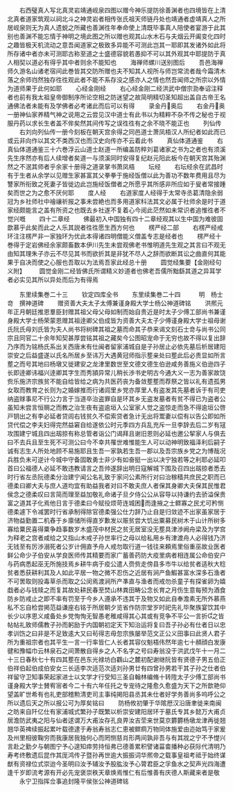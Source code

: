 <!-- { "loadSidebar": true } -->
　　右西璧真人写北真灵岩靖通岘泉四图以赠今神乐提防徐善渊者也四境皆在上清北真者道家筑观以祠北斗之神灵岩者相传张氏祖天师链丹处也靖通者虚靖真人之所居岘泉则无为真人遗蜕之所藏也善渊徃年奉命使上清既毕事真人陪使者宴游于此其别也善渊不能忘情于神明之境此图之所以赠也观其山水木石与夫烟云开阖变化四时之趣皆极天机流动之意吾闻道家之极致多异能不可测此岂其一耶即其发诸外如此将所存诸中者亦未可测耶古称至道之士盛德容貌若愚抑不可以其外观其中耶提防于真人相契以道必有得乎其中者则余不能知也
　　海禅师螺川送别图后
　　吾邑海禅师久游名山诸老宿间此巻皆其交防所赠也夫不知其人视所与师岂常流者哉今霜清木落之余师岿然独存徃徃观此者不能不系存没之感亦人之情也然吾闻师之所宗以外情为道师果于此何如耶
　　心经金刚经
　　右心经金刚二经洪武中僧宗泐奉诏注释者也前有我太祖皇帝御制序所论空相之防迷望之故简明精切圣知超出盖自古帝王名通佛法者未能有及学佛者必考诸此而后可以有得
　　录金丹奥后
　　右金丹奥一册神仙家养精气神之说用之云尝见汉中道士有此书以为精粹不杂不传之秘也于视服丹药以求长生者盖不侔矣然其间传写之误徃徃有之余不晓不能正也
　　列仙传
　　右刘向列仙传一册今刻板在朝天宫余得之同邑道士萧凤梧汉人所纪者如此而已或云非向作以其文不类西汉也而汉史向传亦不云着此书
　　真仙体道通鉴
　　右真仙体道通鉴三十六巻浮云山道士赵道一所编盖防稡刘葛诸家之书为之者也有须溪先生序然亦有后人续增者矣道一与须溪同时安得复纪赵元阳此板今在朝天宫其殆渊然之不泯其师者乎余家十册得之道录掌书萧凤梧
　　坛经
　　右坛经余在武昌时有于生者从余学以见赠生家甚富其父拳拳于施经饭僧以此为善功不数年费用且尽为讐家所衔致之死妻子皆徙边此岂施经饭僧者之所愿乎其所感非所应如于叟者常接踵矣而世之为之愈不厌何耶
　　度人经
　　右道家度人经得于太常寺丞葛清隐余弱冠为乡社师社中禬禳祈报之事未尝絶也而多用道家科法其文必属于社师余是时于道家经颇能言之盖有所资之也既去乡社遂不复着心今阅此茫然如未常识者追惟徃者不觉兴嘅
　　四十二章经
　　佛最初入中国独有四十二章经观其以生中国为难彼固歆慕乎此矣而此之人乐其説者徃徃愿生西方何也
　　楞严经二部
　　右楞严经戒环注注楞严非一家独环为优此本得诸四明僧能义僧盖专志是经者也
　　楞严经十巻得于定岩佛经余家颇畜数本伊川先生未尝观佛老书惟明道先生观之其言曰不观无由知其理朱子亦云不尽见其书而欲折其是非犹不尽人之辞而欲断其讼之曲直何其能果于自决而使之心服也吾取以为法焉吾家此经总十册
　　圆觉经集要【金刚经句义附】
　　圆觉金刚二经皆佛氏所谓精义妙道者也佛老吾儒所黜繇其道之异耳学者必实见其所以异处而后为有得焉















　　东里续集巻二十三
　　钦定四库全书
　　东里续集巻二十四　　　明　杨士竒　撰神道碑
　　赠资善大夫太子太傅兼谨身殿大学士杨公神道碑铭
　　洪熈元年正月朝廷推恩羣臣封赠其祖父母父母如制而始自贵近是时太子少傅工部尚书兼谨身殿大学士杨荣蒙恩赠其祖逹卿父伯成皆为资善大夫太子少傅谨身殿大学士祖母谢氏阮氏母刘氏皆为夫人尚书将树碑其祖之墓而命其子恭来谒文刻石士竒与尚书公同宗且同官二十余年知契甚厚尝铭其祖之藏矣今公图昭宠命于无穷也故不得以复出辞乃序而为铭杨氏系出关西唐末有仕闽者留家浦城自是子孙居止必依先墓后析居建阳崇安之后益盛遂以氏名所居乡至讳万大遇黄冠师指示塟亲处曰塟此后必贵显如所言塟之而号其地曰杨墩又徙建安之龙津里数世至文德文德生伯逊咸务善施义伯逊四子长即逹卿讳福兴逹卿其字生而秀頴异常儿稍长渉书史明古今通大义一志为善家故饶赀乐施济宗族贫不能自给皆给之病为共医药丧为备敛塟塟而荐祭之皆以礼有遗孤男女取而教育之长则为之婚嫁推而行诸闾里乡党亦厚里人有盗发其先墓者诉于有司吏纳盗赇事尼不行公力言于当道卒治盗罪自是环其乡无盗发墓者有贫不得已为盗者公虽知未尝言恒赒之而教之治生夜有盗逾垣入公室家人觉之盗惊走而急不得逾垣公啓戸钥出之有李必延者贷闾右钱贫久不偿索贷者急计无出将鬻妻以偿有以告公即如所贷代偿之李夫妇得完然益窘自给遂依公时元季四方兵乱充斥一旦李辞去后二岁有冦攻围建宁城且四出刼掠有称总管者诣公门谒拜且谢旧恩则必延也邀公挈家人与俱去曰不去兵且至生死不可测公曰今不幸共罹世难惟能生人可以动神明致福泽利后嗣子诚有志生人所处地顾不易施耶且生吾一家孰若生吾一郡以及吾宗族乡党之为博哉况兵胜负未可逆计今城中守备固敢勇士非少有如奋挺一出以决宁独若等之利耶必延叩首曰公福德人必延不敢违教请言之吾帅遂辞出明日寇解城下围及召四出刼掠者悉去时行省左丞阮德柔分治建宁闻公名礼致于家问公素所行对曰治稼穑共庶民之职而已德柔曰卿大夫与庶人道均宜有助益我者对曰不敢夫庶人者保其身卿大夫保其民惟君侯念之德柔叹曰言简而理至益加敬礼命诸子旦夕侍公公从容导以持谦约去骄溢保贵富之道其子化焉他日言于德柔曰今赋役烦苛连城困而逢掖之士鳏寡之民尤可矜恻德柔遽下令减罢时行省承制得除官德柔强公仕力辞乃止自是归敛迹不出家虽家居于济物益勤置二机舂于乡廪储所得直岁歉发以赈贫尝大饥出粟募民树木于山计所树多寡给粟民喜得粟争趋事数岁木盛茂中材民之贫无居室没无塟具津渉阙舟梁及为学宫为释老之宫者咸给之又指山木戒子孙世率行之母以给私用乡有津渡舟人必得钱乃济无钱至有厉渉溺死者公岁计佣直予舟人戒勿取行道一钱往来頼焉里俗重巫故业医者鲜公命少子伯安从学良医师传其精要而家广蓄善药防大疫里病者相连属公命伯安户与药病悉起巫无所施技焉乡耕牛病于疫公遣人赍赀走傍县多市牛以给贫者适秋大稔贫者悉获耕利其及人如此平居一物之微不忍伤之近居有涧产鱼鰕甚富水深多石渔者不可罟取则投毒草杀而取之公闵焉渡涧所产凖直与渔者而戒勿杀童子有探雀卵为嬉戱者必与钱赎之而复其故处耕民春至焚山林粪田畴公念长育之月伤生意每预为酒食防乡防戒止之即不率有罚至于今乡人遵承不违其于及物又如此自奉澹素无所外慕燕私不忘自检尝掲范益谦座右铭于所居朝夕览省作防宗堂岁时祀先礼毕聚族宴饮其中长少以序恩义咸备处乡党恂恂无智愚老稚咸得其心其或有竞争不平公一言折之皆帖帖礼致师儒教子孙而躬励于内国朝初定天下知治运将复曰吾子孙必有仕者日以忠孝训饬之曰非是不足致逺大又曰茍得志毋忽宗族屡举范文正公义田事曰此贤人君子所为重祖宗者也其平生一言一行率皆仁人长者其容仪魁梧伟然年逾七十頳顔白发康徤和豫幅巾云林泉石之间萧散自得乡之人不名字之号曰寿翁没于洪武戊午十一月二十三日春秋七十有四其塟在邑东光禄坊白鸐山之麓初配谢继阮皆有贤德子男五伯正伯祥伯起伯成伯安女三长适李次适范次适刘孙男廿有四曾孙男若干其子孙之仕者伯祥留守卫知事荣起家进士以文学才行受知三圣自翰林编脩十转陞太子少傅工部尚书谨身殿大学士賛宥宻者今二十有六年任托之专宠待之隆愈久愈盛为天下之所歆艳仰望盖旷世希有也礼吏部稽勲清吏司主事纯掲阳县丞其未仕者好学务善尚多呜呼公之所以遗后天之所以报公可为厚矣铭曰
　　防杨攸初肇于华隂厯汉沿唐聿徙来南闽之昉来自阡亿仕有家浦城式繁孙子既繁以析崇安建阳居环于墓氏专其乡懿万大甫贞居澹防武夷之阳与仙者逑谓万大甫汝存孔良畀汝吉茔来世莫京欝欝杨墩龙津再徙翘翘华英禆续振起累叶载德逮于寿翁寿翁志仁恵被鳏痌万物同体施爱由迩始笃于家爰及州里相彼鞠穷而我康居我独何心而罔恻慈肖形两间孰非吾与有其戕之宁不予憷兴言赴之勤夕与朝图宁予心遑知瘁劳持恒弗已德善累积譬诸菑畬播种必获际代清明乃寿考终敷遗后昆作其厐鸿传子暨孙再世逾大振振词华熈帝之载事皇祖考祗于始终谋猷有资禄位式崇迨今圣明曰汝予辅汝予股肱汝予心膂君臣之孚鱼水之契声光四海遭逢千岁即流考源有开必先宠褒崇秩天章焕焉惟仁有后惟善有庆德人斯藏来者是敬
　　永宁卫指挥佥事追封隆平侯张公神道碑铭
